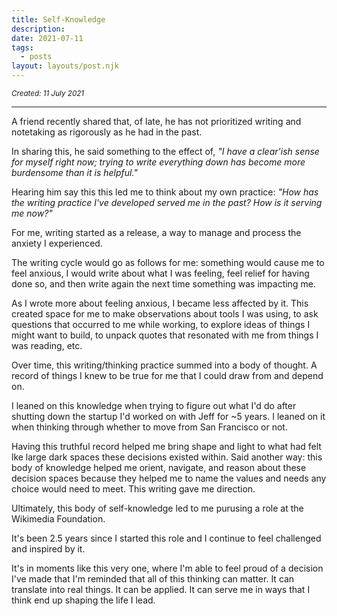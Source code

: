 ```yaml
---
title: Self-Knowledge
description: 
date: 2021-07-11
tags:
  - posts
layout: layouts/post.njk
---
```

<small>_Created: 11 July 2021_</small>

---
A friend recently shared that, of late, he has not prioritized writing and notetaking as rigorously as he had in the past. 

In sharing this, he said something to the effect of, _"I have a clear'ish sense for myself right now; trying to write everything down has become more burdensome than it is helpful."_

Hearing him say this this led me to think about my own practice: _"How has the writing practice I've developed served me in the past? How is it serving me now?"_

For me, writing started as a release, a way to manage and process the anxiety I experienced. 

The writing cycle would go as follows for me: something would cause me to feel anxious, I would write about what I was feeling, feel relief for having done so, and then write again the next time something was impacting me.

As I wrote more about feeling anxious, I became less affected by it. This created space for me to make observations about tools I was using, to ask questions that occurred to me while working, to explore ideas of things I might want to build, to unpack quotes that resonated with me from things I was reading, etc.

Over time, this writing/thinking practice summed into a body of thought. A record of things I knew to be true for me that I could draw from and depend on. 

I leaned on this knowledge when trying to figure out what I'd do after shutting down the startup I'd worked on with Jeff for ~5 years. I leaned on it when thinking through whether to move from San Francisco or not. 

Having this truthful record helped me bring shape and light to what had felt lke large dark spaces these decisions existed within. Said another way: this body of knowledge helped me orient, navigate, and reason about these decision spaces because they helped me to name the values and needs any choice would need to meet. This writing gave me direction.

Ultimately, this body of self-knowledge led to me purusing a role at the Wikimedia Foundation. 

It's been 2.5 years since I started this role and I continue to feel challenged and inspired by it.

It's in moments like this very one, where I'm able to feel proud of a decision I've made that I'm reminded that all of this thinking can matter. It can translate into real things. It can be applied. It can serve me in ways that I think end up shaping the life I lead.
